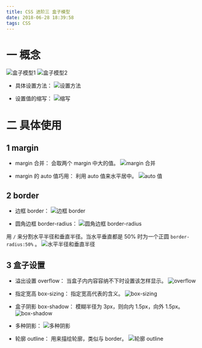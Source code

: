 ```yaml
---
title: CSS 进阶三 盒子模型
date: 2018-06-28 18:39:58
tags: CSS
---
```

# 一 概念
![盒子模型1](图1.PNG)
![盒子模型2](图2.PNG)

- 具体设置方法：
![设置方法](图3.PNG)

- 设置值的缩写：
![缩写](图4.PNG)

# 二 具体使用
## 1 margin
- margin 合并：
会取两个 margin 中大的值。
![margin 合并](图5.PNG)

- margin 的 auto 值巧用：
利用 auto 值来水平居中。
![auto 值](图6.PNG)

## 2 border
- 边框 border：
![边框 border](图7.PNG)

- 圆角边框 border-radius：
![圆角边框 border-radius](图8.PNG)

用 `/` 来分割水平半径和垂直半径。当水平垂直都是 50% 时为一个正圆 `border-radius:50%` 。
![水平半径和垂直半径](图9.PNG)

## 3 盒子设置
- 溢出设置 overflow：
当盒子内内容容纳不下时设置该怎样显示。
![overflow](图10.PNG)

- 指定宽高 box-sizing：
指定宽高代表的含义。
![box-sizing](图11.PNG)

- 盒子阴影 box-shadow：
模糊半径为 3px，则向内 1.5px，向外 1.5px。
![box-shadow](图12.PNG)

- 多种阴影：
![多种阴影](图13.PNG)

- 轮廓 outline：
用来描绘轮廓，类似与 border。
![轮廓 outline](图14.PNG)